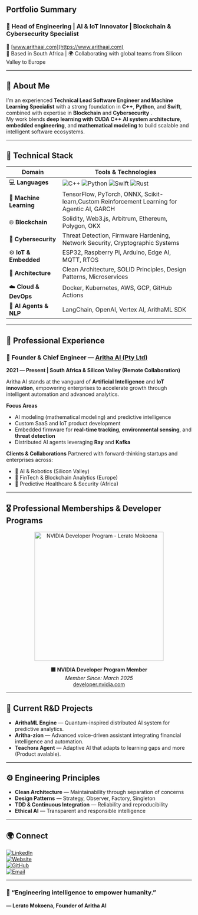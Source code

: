 ## Portfolio Summary

### 🚀 Head of Engineering | AI & IoT Innovator | Blockchain & Cybersecurity Specialist  
🔗 [www.arithaai.com](https://www.arithaai.com)  
📍 Based in South Africa | 🌍 Collaborating with global teams from Silicon Valley to Europe  

---

## 🧠 About Me  

I’m an experienced **Technical Lead Software Engineer and Machine Learning Specialist** with a strong foundation in **C++**, **Python**, and **Swift**, combined with expertise in **Blockchain** and **Cybersecurity** .  
My work blends **deep learning with CUDA C++** **AI system architecture**, **embedded engineering**, and **mathematical modeling** to build scalable and intelligent software ecosystems.  

---

## 🧩 Technical Stack  

| Domain | Tools & Technologies |
|--------|----------------------|
| 💻 **Languages** | ![C++](https://img.shields.io/badge/C++-00599C?logo=cplusplus&logoColor=white) ![Python](https://img.shields.io/badge/Python-3776AB?logo=python&logoColor=white) ![Swift](https://img.shields.io/badge/Swift-FA7343?logo=swift&logoColor=white) ![Rust](https://img.shields.io/badge/Rust-000000?logo=rust&logoColor=white) |
| 🧠 **Machine Learning** | TensorFlow, PyTorch, ONNX, Scikit-learn,Custom Reinforcement Learning for Agentic AI, GARCH |
| 🌐 **Blockchain** | Solidity, Web3.js, Arbitrum, Ethereum, Polygon, OKX |
| 🔐 **Cybersecurity** | Threat Detection, Firmware Hardening, Network Security, Cryptographic Systems |
| ⚙️ **IoT & Embedded** | ESP32, Raspberry Pi, Arduino, Edge AI, MQTT, RTOS |
| 🧱 **Architecture** | Clean Architecture, SOLID Principles, Design Patterns, Microservices |
| ☁️ **Cloud & DevOps** | Docker, Kubernetes, AWS, GCP, GitHub Actions |
| 💬 **AI Agents & NLP** | LangChain, OpenAI, Vertex AI, ArithaML SDK |

---

## 🏢 Professional Experience  

### 🔹 Founder & Chief Engineer — [Aritha AI (Pty Ltd)](https://www.arithaai.com)  
**2021 — Present | South Africa & Silicon Valley (Remote Collaboration)**  

Aritha AI stands at the vanguard of **Artificial Intelligence** and **IoT innovation**, empowering enterprises to accelerate growth through intelligent automation and advanced analytics.  

**Focus Areas**
- AI modeling (mathematical modeling) and predictive intelligence  
- Custom SaaS and IoT product development  
- Embedded firmware for **real-time tracking**, **environmental sensing**, and **threat detection**  
- Distributed AI agents leveraging **Ray** and **Kafka**  

**Clients & Collaborations**
Partnered with forward-thinking startups and enterprises across:
- 🧠 AI & Robotics (Silicon Valley)
- 💸 FinTech & Blockchain Analytics (Europe)
- 🏥 Predictive Healthcare & Security (Africa)

---

## 🎖️ Professional Memberships & Developer Programs  

<div align="center">
  <img src="./assets/img/nvidia.jpg
.jpg" alt="NVIDIA Developer Program - Lerato Mokoena" width="350"/>

  **🟩 NVIDIA Developer Program Member**  
  _Member Since: March 2025_  
  [developer.nvidia.com](https://developer.nvidia.com)
</div>

---

## 🧪 Current R&D Projects  

- **ArithaML Engine** — Quantum-inspired distributed AI system for predictive analytics.  
- **Aritha-zion** — Advanced voice-driven assistant integrating financial intelligence and automation.  
- **Teachora Agent** — Adaptive AI that adapts to learning gaps and more (Product avalable).

---

## ⚙️ Engineering Principles  

- **Clean Architecture** — Maintainability through separation of concerns  
- **Design Patterns** — Strategy, Observer, Factory, Singleton  
- **TDD & Continuous Integration** — Reliability and reproducibility  
- **Ethical AI** — Transparent and responsible intelligence

---

## 🌍 Connect  

[![LinkedIn](https://img.shields.io/badge/LinkedIn-0A66C2?logo=linkedin&logoColor=white)](https://www.linkedin.com/in/lerato-mokoena-043004103/)  
[![Website](https://img.shields.io/badge/Website-ArithaAI.com-1E90FF?logo=google-chrome&logoColor=white)](https://www.arithaai.com)  
[![GitHub](https://img.shields.io/badge/GitHub-LeratoMokoena-181717?logo=github&logoColor=white)](https://github.com/)  
[![Email](https://img.shields.io/badge/Email-Contact%20Me-blue?logo=gmail&logoColor=white)](mailto:info@arithaai.com)

---

### 🦾 “Engineering intelligence to empower humanity.”  
**— Lerato Mokoena, Founder of Aritha AI**
